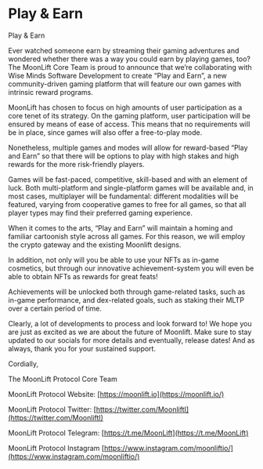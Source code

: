 # Play & Earn

Play & Earn

Ever watched someone earn by streaming their gaming adventures and wondered whether there was a way you could earn by playing games, too? The MoonLift Core Team is proud to announce that we’re collaborating with Wise Minds Software Development to create “Play and Earn”, a new community-driven gaming platform that will feature our own games with intrinsic reward programs.

MoonLift has chosen to focus on high amounts of user participation as a core tenet of its strategy. On the gaming platform, user participation will be ensured by means of ease of access. This means that no requirements will be in place, since games will also offer a free-to-play mode.

Nonetheless, multiple games and modes will allow for reward-based “Play and Earn” so that there will be options to play with high stakes and high rewards for the more risk-friendly players.

Games will be fast-paced, competitive, skill-based and with an element of luck. Both multi-platform and single-platform games will be available and, in most cases, multiplayer will be fundamental: different modalities will be featured, varying from cooperative games to free for all games, so that all player types may find their preferred gaming experience.

When it comes to the arts, “Play and Earn” will maintain a homing and familiar cartoonish style across all games. For this reason, we will employ the crypto gateway and the existing Moonlift designs.

In addition, not only will you be able to use your NFTs as in-game cosmetics, but through our innovative achievement-system you will even be able to obtain NFTs as rewards for great feats!

Achievements will be unlocked both through game-related tasks, such as in-game performance, and dex-related goals, such as staking their MLTP over a certain period of time.

Clearly, a lot of developments to process and look forward to! We hope you are just as excited as we are about the future of Moonlift. Make sure to stay updated to our socials for more details and eventually, release dates! And as always, thank you for your sustained support.

Cordially,

The MoonLift Protocol Core Team

MoonLift Protocol Website: [https://moonlift.io](https://moonlift.io/)

MoonLift Protocol Twitter: [https://twitter.com/MoonliftI](https://twitter.com/MoonliftI)

MoonLift Protocol Telegram: [https://t.me/MoonLift](https://t.me/MoonLift) 

MoonLift Protocol Instagram [https://www.instagram.com/moonliftio/](https://www.instagram.com/moonliftio/)

